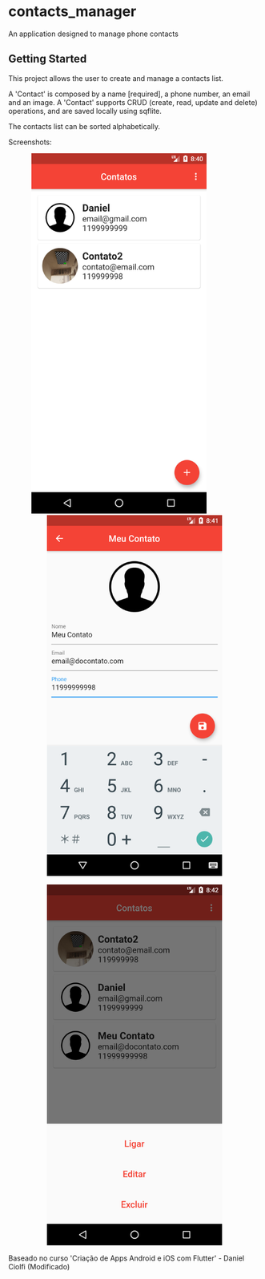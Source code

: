 # contacts_manager

An application designed to manage phone contacts

## Getting Started

This project allows the user to create and manage a contacts list.

A 'Contact' is composed by a name [required], a phone number, an email and an image.
A 'Contact' supports CRUD (create, read, update and delete) operations, and are saved locally using sqflite.

The contacts list can be sorted alphabetically.

Screenshots:

<p align="center">
   <img src="https://github.com/daniel-ishara/contacts_manager/blob/master/Screen1.png" width="350" title="Contacts Manager">
  &nbsp; &nbsp; &nbsp; &nbsp; &nbsp; &nbsp; &nbsp; &nbsp;
  <img src="https://github.com/daniel-ishara/contacts_manager/blob/master/Screen3.png" width="350"  title="Contacts Manager">
</p>

<p align="center">
  <img src="https://github.com/daniel-ishara/contacts_manager/blob/master/Screen5.png" width="350"  title="Contacts Manager">
</p>

Baseado no curso 'Criação de Apps Android e iOS com Flutter' - Daniel Ciolfi (Modificado)
